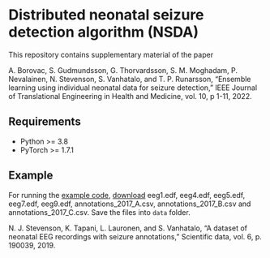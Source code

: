 
# Distributed neonatal seizure detection algorithm (NSDA)
This repository contains supplementary material of the paper

A. Borovac, S. Gudmundsson, G. Thorvardsson, S. M. Moghadam, P. Nevalainen, N. Stevenson, S. Vanhatalo, and T. P. Runarsson, “Ensemble learning using individual neonatal data for seizure detection,” IEEE Journal of Translational Engineering in Health and Medicine, vol. 10, p 1-11, 2022.

## Requirements 
- Python >= 3.8
- PyTorch >= 1.7.1

## Example
For running the [example code](https://github.com/anaborovac/Distributed-NSD/blob/main/src/example.py), [download](https://zenodo.org/record/4940267#.Ybcah33P1hE) eeg1.edf, eeg4.edf, eeg5.edf, eeg7.edf, eeg9.edf, annotations_2017_A.csv, annotations_2017_B.csv and annotations_2017_C.csv. Save the files into `data` folder. 

N. J. Stevenson, K. Tapani, L. Lauronen, and S. Vanhatalo, “A dataset of neonatal EEG recordings with seizure annotations,” Scientific data, vol. 6, p. 190039, 2019.


